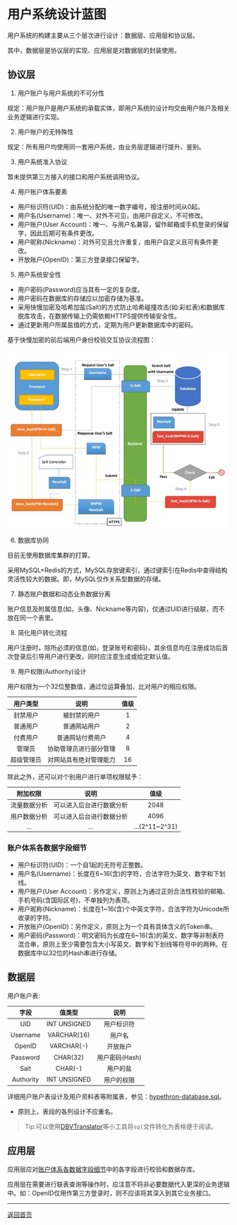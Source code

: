 # 用户系统设计蓝图

用户系统的构建主要从三个层次进行设计：数据层、应用层和协议层。

其中，数据层是协议层的实现、应用层是对数据层的封装使用。

## 协议层

1. 用户账户与用户系统的不可分性

规定：用户账户是用户系统的承载实体，即用户系统的设计均交由用户账户及相关业务逻辑进行实现。

2. 用户账户的无特殊性

规定：所有用户均使用同一套用户系统，由业务层逻辑进行提升、鉴别。

3. 用户系统准入协议

暂未提供第三方接入的接口和用户系统调用协议。

4. 用户账户体系要素

- 用户标识符(UID)：由系统分配的唯一数字编号，按注册时间从0起。
- 用户名(Username)：唯一、对外不可见，由用户自定义，不可修改。
- 用户账户(User Account)：唯一、与用户名兼容，留作邮箱或手机登录的保留字，因此后期可有条件更改。
- 用户昵称(Nickname)：对外可见且允许重复，由用户自定义且可有条件更改。
- 开放账户(OpenID)：第三方登录接口保留字。

5. 用户系统安全性

- 用户密码(Password)应当具有一定的复杂度。
- 用户密码在数据库的存储应以加密存储为基准。
- 采用快慢加密及哈希加盐(Salt)的方式防止哈希碰撞攻击(如:彩虹表)和数据库脱库攻击，在数据传输上仍需依赖HTTPS提供传输安全性。
- 通过更新用户所属盐值的方式，定期为用户更新数据库中的密码。

基于快慢加密的前后端用户身份校验交互协议流程图：

![](../pics/slow-fast-hash.jpg)

6. 数据库协同

目前无使用数据库集群的打算。

采用MySQL+Redis的方式，MySQL存放键索引，通过键索引在Redis中查得结构灵活性较大的数据。即，MySQL仅作关系型数据的存储。

7. 静态账户数据和动态业务数据分离

账户信息及附属信息(如，头像、Nickname等内容)，仅通过UID进行级联，而不放在同一个表里。

8. 简化用户转化流程

用户注册时，除所必须的信息(如，登录账号和密码)，其余信息均在注册成功后首次登录后引导用户进行更改，同时应注意生成或给定默认值。

9. 用户权限(Authority)设计

用户权限为一个32位整数值，通过位运算叠加、比对用户的相应权限。

用户类型|说明|值级
:-:|:-:|:-:
封禁用户|被封禁的用户|1
普通用户|普通网站用户|2
付费用户|普通网站付费用户|4
管理员|协助管理员进行部分管理|8
超级管理员|对网站具有绝对管理能力|16

除此之外，还可以对个别用户进行单项权限赋予：

附加权限|说明|值级
:-:|:-:|:-:
流量数据分析|可以进入后台进行数据分析|2048
用户数据分析|可以进入后台进行数据分析|4096
...|...|...(2^11~2^31)

### 账户体系各数据字段细节

- 用户标识符(UID)：一个自1起的无符号正整数。
- 用户名(Username)：长度在6~16(含)的字符，合法字符为英文、数字和下划线。
- 用户账户(User Account)：另作定义，原则上为通过正则合法性校验的邮箱、手机号码(含国际区号)，不单独列为表项。
- 用户昵称(Nickname)：长度在1~16(含)个中英文字符，合法字符为Unicode所收录的字符。
- 开放账户(OpenID)：另作定义，原则上为一个具有具体含义的Token串。 
- 用户密码(Password)：明文密码为长度在6~16(含)的英文、数字等非制表符混合串，原则上至少需要包含大小写英文、数字和下划线等符号中的两种。在数据库中以32位的Hash串进行存储。

## 数据层

用户账户表:

字段|值类型|说明
:-:|:-:|:-:
UID|INT UNSIGNED|用户标识符
Username|VARCHAR(16)|用户名
OpenID|VARCHAR(-)|开放账户
Password|CHAR(32)|用户密码(Hash)
Salt|CHAR(-)|用户的盐
Authority|INT UNSIGNED|用户的权限

详细用户账户表设计及用户资料表等附属表，参见：[hypethron-database.sql](/server/dao/hypethron-database.sql)。

- 原则上，表段的各列设计不应重名。

> Tip:可以使用[DBVTranslator](https://github.com/WhiteRobe/DBVTranslator)等小工具将`sql`文件转化为表格便于阅读。

## 应用层

应用层应对[账户体系各数据字段细节](#账户体系各数据字段细节)中的各字段进行校验和数据存库。

应用层在需要进行联表查询等操作时，应注意不将非必要数据代入更深的业务逻辑中。如：OpenID仅用作第三方登录时，则不应该将其深入到其它业务接口。

---

[返回首页](https://github.com/WhiteRobe/hypethron)